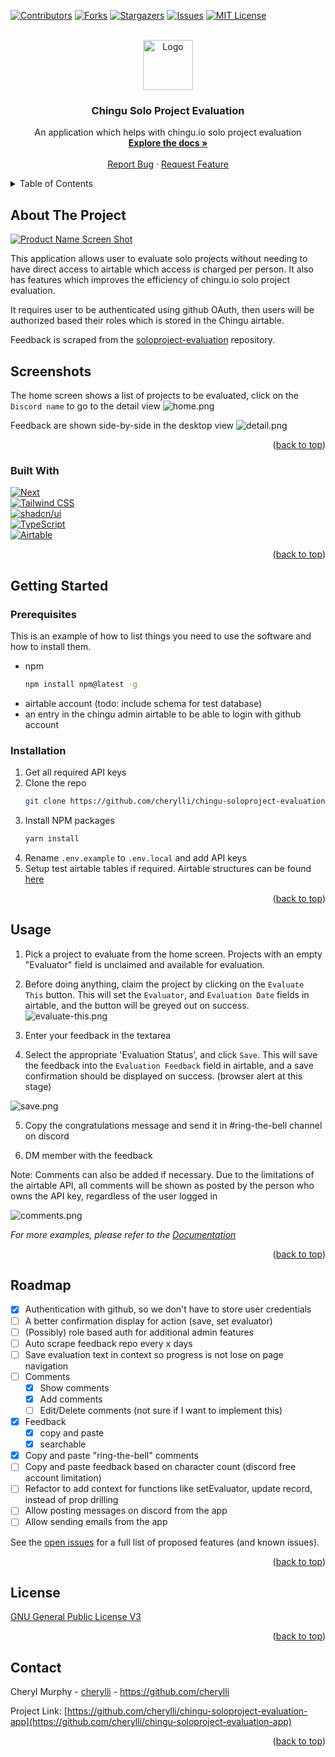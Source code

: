 <!-- Improved compatibility of back to top link: See: https://github.com/othneildrew/Best-README-Template/pull/73 -->
<a name="readme-top"></a>
<!--
*** Thanks for checking out the Best-README-Template. If you have a suggestion
*** that would make this better, please fork the repo and create a pull request
*** or simply open an issue with the tag "enhancement".
*** Don't forget to give the project a star!
*** Thanks again! Now go create something AMAZING! :D
-->



<!-- PROJECT SHIELDS -->
<!--
*** I'm using markdown "reference style" links for readability.
*** Reference links are enclosed in brackets [ ] instead of parentheses ( ).
*** See the bottom of this document for the declaration of the reference variables
*** for contributors-url, forks-url, etc. This is an optional, concise syntax you may use.
*** https://www.markdownguide.org/basic-syntax/#reference-style-links
-->
[![Contributors][contributors-shield]][contributors-url]
[![Forks][forks-shield]][forks-url]
[![Stargazers][stars-shield]][stars-url]
[![Issues][issues-shield]][issues-url]
[![MIT License][license-shield]][license-url]




<!-- PROJECT LOGO -->
<br />
<div align="center">
  <a href="https://github.com/github_username/repo_name">
    <img src="images/logo.png" alt="Logo" width="80" height="80">
  </a>

<h3 align="center">Chingu Solo Project Evaluation</h3>

  <p align="center">
    An application which helps with chingu.io solo project evaluation
    <br />
    <a href="https://github.com/github_username/repo_name"><strong>Explore the docs »</strong></a>
    <br />
    <br />
    <a href="https://github.com/cherylli/chingu-soloproject-evaluation-app/issues">Report Bug</a>
    ·
    <a href="https://github.com/cherylli/chingu-soloproject-evaluation-app/issues">Request Feature</a>
  </p>
</div>



<!-- TABLE OF CONTENTS -->
<details>
  <summary>Table of Contents</summary>
  <ol>
    <li>
      <a href="#about-the-project">About The Project</a>
      <ul>
        <li><a href="#built-with">Built With</a></li>
      </ul>
    </li>
    <li>
      <a href="#getting-started">Getting Started</a>
      <ul>
        <li><a href="#prerequisites">Prerequisites</a></li>
        <li><a href="#installation">Installation</a></li>
      </ul>
    </li>
    <li><a href="#usage">Usage</a></li>
    <li><a href="#roadmap">Roadmap</a></li>
    <li><a href="#license">License</a></li>
    <li><a href="#contact">Contact</a></li>
    </a></li>
  </ol>
</details>



<!-- ABOUT THE PROJECT -->
## About The Project

[![Product Name Screen Shot][product-screenshot]](https://example.com)

This application allows user to evaluate solo projects without needing to have direct access to airtable which access is charged per person. It also has features which improves the efficiency of chingu.io solo project evaluation. 

It requires user to be authenticated using github OAuth, then users will be authorized based their roles which is stored in the Chingu airtable.

Feedback is scraped from the [soloproject-evaluation](https://github.com/chingu-voyages/soloproject-evaluation) repository.

## Screenshots
The home screen shows a list of projects to be evaluated, click on the `Discord name` to go to the detail view
![home.png](docs/images/home.png)

Feedback are shown side-by-side in the desktop view
![detail.png](docs/images/detail.png)

<p align="right">(<a href="#readme-top">back to top</a>)</p>


### Built With

[![Next][Next.js]][Next-url]
<br/>
[![Tailwind CSS](https://img.shields.io/badge/Tailwind_CSS-38B2AC?style=for-the-badge&logo=tailwind-css&logoColor=white)](https://tailwindcss.com/)
<br/>
[![shadcn/ui][ShadcnUI]][ShadcnUI-url]
<br/>
[![TypeScript](https://img.shields.io/badge/%3C%2F%3E-TypeScript-%230074c1.svg)](http://www.typescriptlang.org/)
<br/>
[![Airtable](https://img.shields.io/badge/Airtable-18BFFF?style=for-the-badge&logo=Airtable&logoColor=white)](https://airtable.com/)



<p align="right">(<a href="#readme-top">back to top</a>)</p>



<!-- GETTING STARTED -->
## Getting Started

### Prerequisites

This is an example of how to list things you need to use the software and how to install them.
* npm
  ```sh
  npm install npm@latest -g
  ```
* airtable account (todo: include schema for test database)
* an entry in the chingu admin airtable to be able to login with github account

### Installation

1. Get all required API keys 
2. Clone the repo
   ```sh
   git clone https://github.com/cherylli/chingu-soloproject-evaluation-app
   ```
3. Install NPM packages
   ```sh
   yarn install
   ```
4. Rename `.env.example` to `.env.local` and add API keys
5. Setup test airtable tables if required. Airtable structures can be found [here](/docs/AIRTABLE.md)

<p align="right">(<a href="#readme-top">back to top</a>)</p>



<!-- USAGE EXAMPLES -->
## Usage

1. Pick a project to evaluate from the home screen. Projects with an empty "Evaluator" field is unclaimed and available for evaluation.


2. Before doing anything, claim the project by clicking on the `Evaluate This` button. This will set the `Evaluator`, and `Evaluation Date` fields in airtable, and the button will be greyed out on success.
   ![evaluate-this.png](docs/images/evaluate-this.png)


3. Enter your feedback in the textarea


4. Select the appropriate 'Evaluation Status', and click `Save`. This will save the feedback into the `Evaluation Feedback` field in airtable, and a save confirmation should be displayed on success. (browser alert at this stage)

![save.png](docs/images/save.png)


5. Copy the congratulations message and send it in #ring-the-bell channel on discord

6. DM member with the feedback

Note: Comments can also be added if necessary. Due to the limitations of the airtable API, all comments will be shown as posted by the person who owns the API key, regardless of the user logged in

![comments.png](docs/images/comments.png)

_For more examples, please refer to the [Documentation](https://example.com)_

<p align="right">(<a href="#readme-top">back to top</a>)</p>



<!-- ROADMAP -->
## Roadmap

- [x] Authentication with github, so we don't have to store user credentials
- [ ] A better confirmation display for action (save, set evaluator) 
- [ ] (Possibly) role based auth for additional admin features 
- [ ] Auto scrape feedback repo every x days
- [ ] Save evaluation text in context so progress is not lose on page navigation
- [ ] Comments
  - [x] Show comments
  - [x] Add comments
  - [ ] Edit/Delete comments (not sure if I want to implement this)
- [x] Feedback 
  - [x] copy and paste
  - [x] searchable
- [x] Copy and paste "ring-the-bell" comments
- [ ] Copy and paste feedback based on character count (discord free account limitation)
- [ ] Refactor to add context for functions like setEvaluator, update record, instead of prop drilling
- [ ] Allow posting messages on discord from the app
- [ ] Allow sending emails from the app

See the [open issues](https://github.com/cherylli/chingu-soloproject-evaluation-app/issues) for a full list of proposed features (and known issues).

<p align="right">(<a href="#readme-top">back to top</a>)</p>



<!-- LICENSE -->
## License

[GNU General Public License V3](https://www.gnu.org/licenses/gpl-3.0)

<p align="right">(<a href="#readme-top">back to top</a>)</p>



<!-- CONTACT -->
## Contact

Cheryl Murphy - [cherylli](https://github.com/cherylli) - https://github.com/cherylli

Project Link: [https://github.com/cherylli/chingu-soloproject-evaluation-app](https://github.com/cherylli/chingu-soloproject-evaluation-app)

<p align="right">(<a href="#readme-top">back to top</a>)</p>




<!-- MARKDOWN LINKS & IMAGES -->
<!-- https://www.markdownguide.org/basic-syntax/#reference-style-links -->
[contributors-shield]: https://img.shields.io/github/contributors/cherylli/chingu-soloproject-evaluation-app.svg?style=for-the-badge
[contributors-url]: https://github.com/cherylli/chingu-soloproject-evaluation-app/graphs/contributors
[forks-shield]: https://img.shields.io/github/forks/cherylli/chingu-soloproject-evaluation-app.svg?style=for-the-badge
[forks-url]: https://github.com/cherylli/chingu-soloproject-evaluation-app/network/members
[stars-shield]: https://img.shields.io/github/stars/cherylli/chingu-soloproject-evaluation-app.svg?style=for-the-badge
[stars-url]: https://github.com/cherylli/chingu-soloproject-evaluation-app/stargazers
[issues-shield]: https://img.shields.io/github/issues/cherylli/chingu-soloproject-evaluation-app.svg?style=for-the-badge
[issues-url]: https://github.com/cherylli/chingu-soloproject-evaluation-app/issues
[license-shield]: https://img.shields.io/github/license/cherylli/chingu-soloproject-evaluation-app.svg?style=for-the-badge
[license-url]: https://github.com/cherylli/chingu-soloproject-evaluation-app/blob/master/LICENSE.md
[product-screenshot]: images/screenshot.png
[Next.js]: https://img.shields.io/badge/next.js-000000?style=for-the-badge&logo=nextdotjs&logoColor=white
[Next-url]: https://nextjs.org/
[ShadcnUI]: https://img.shields.io/badge/SHADCN/UI-black
[ShadcnUI-url]: https://ui.shadcn.com/
